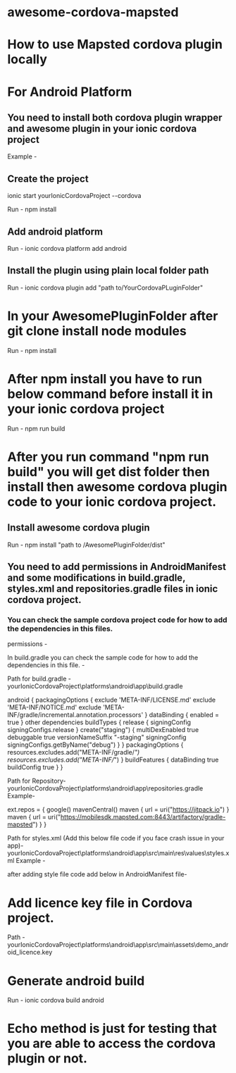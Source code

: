 # awesome-cordova-mapsted

# How to use Mapsted cordova plugin locally 

# For Android Platform

## You need to install both cordova plugin wrapper and awesome plugin in your ionic cordova project 
Example - 
## Create the project
ionic start yourIonicCordovaProject --cordova

Run - npm install

## Add android platform
Run - ionic cordova platform add android

## Install the plugin using plain local folder path
Run - ionic cordova plugin add "path to/YourCordovaPLuginFolder"

# In your AwesomePluginFolder after git clone install node modules
Run - npm install

# After npm install you have to run below command before install it in your ionic cordova project
Run - npm run build

# After you run command "npm run build" you will get dist folder then install then awesome cordova plugin code to your ionic cordova project. 

## Install awesome cordova plugin
Run - npm install "path to /AwesomePluginFolder/dist"

## You need to add permissions in AndroidManifest and some modifications in build.gradle, styles.xml and repositories.gradle files in ionic cordova project.

### You can check the sample cordova project code for how to add the dependencies in this files.

permissions - 
    <uses-permission android:name="android.permission.INTERNET" />
    <uses-permission android:name="android.permission.ACCESS_COARSE_LOCATION" />
    <uses-permission android:name="android.permission.ACCESS_FINE_LOCATION" />
    

In build.gradle you can check the sample code for how to add the dependencies in this file. -

Path for build.gradle -
yourIonicCordovaProject\platforms\android\app\build.gradle

android {
    <!-- other dependencies -->
    packagingOptions {
      exclude 'META-INF/LICENSE.md'
      exclude 'META-INF/NOTICE.md'
      exclude 'META-INF/gradle/incremental.annotation.processors'
    }
    dataBinding {
      enabled = true
    }
    other dependencies
        buildTypes {
            release {
                signingConfig signingConfigs.release
            }
            create("staging") {
                multiDexEnabled true
                debuggable true
                versionNameSuffix "-staging"
                signingConfig signingConfigs.getByName("debug")
            }
        }
        packagingOptions {
            resources.excludes.add("META-INF/gradle/*")
            resources.excludes.add("META-INF/*")
        }
        buildFeatures {
            dataBinding true
            buildConfig true
        }
}

Path for Repository-
yourIonicCordovaProject\platforms\android\app\repositories.gradle
Example-

ext.repos = {
    google()
    mavenCentral()
    <!-- Add the below lines -->
    maven { url = uri("https://jitpack.io") }
    maven { url = uri("https://mobilesdk.mapsted.com:8443/artifactory/gradle-mapsted") }
}

Path for styles.xml (Add this below file code if you face crash issue in your app)-
yourIonicCordovaProject\platforms\android\app\src\main\res\values\styles.xml
Example -

<style name="AppTheme" parent="Theme.AppCompat.Light.DarkActionBar">
     Customize your theme here 
</style>

after adding style file code add below in AndroidManifest file-

<activity
    android:name="com.mapsted.ui.map.MapstedMapActivity"
    android:theme="@style/AppTheme">
</activity>

# Add licence key file in Cordova project.
Path - 
yourIonicCordovaProject\platforms\android\app\src\main\assets\demo_android_licence.key

# Generate android build
Run - ionic cordova build android

# Echo method is just for testing that you are able to access the cordova plugin or not.

